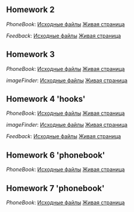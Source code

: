 ## Homework 2

_PhoneBook_:
[Исходные файлы](https://github.com/VladHorii/goit-react-hw/tree/02-phonebook)
[Живая страница](http://horiisoft.h1n.ru/hw/02-phonebook/)

_Feedback_:
[Исходные файлы](https://github.com/VladHorii/goit-react-hw/tree/02-feedback)
[Живая страница](http://horiisoft.h1n.ru/hw/02-feedback/)

## Homework 3

_PhoneBook_:
[Исходные файлы](https://github.com/VladHorii/goit-react-hw/tree/03-phonebook)
[Живая страница](http://horiisoft.h1n.ru/hw/03-phonebook/)

_imageFinder_:
[Исходные файлы](https://github.com/VladHorii/goit-react-hw/tree/03-imageFinder)
[Живая страница](http://horiisoft.h1n.ru/hw/03-imageFinder/)

## Homework 4 'hooks'

_PhoneBook_:
[Исходные файлы](https://github.com/VladHorii/goit-react-hw/tree/04-hooks-phonebook)
[Живая страница](http://horiisoft.h1n.ru/hw/04-hooks-phonebook/)

_imageFinder_:
[Исходные файлы](https://github.com/VladHorii/goit-react-hw/tree/04-hooks-images)
[Живая страница](http://horiisoft.h1n.ru/hw/04-hooks-images/)

_Feedback_:
[Исходные файлы](https://github.com/VladHorii/goit-react-hw/tree/04-hooks-feedback)
[Живая страница](http://horiisoft.h1n.ru/hw/04-hooks-feedback/)

## Homework 6 'phonebook'

_PhoneBook_:
[Исходные файлы](https://github.com/VladHorii/goit-react-hw/tree/06-phonebook)
[Живая страница](http://horiisoft.h1n.ru/hw/06-phonebook/)

## Homework 7 'phonebook'

_PhoneBook_:
[Исходные файлы](https://github.com/VladHorii/goit-react-hw/tree/07-phonebook)
[Живая страница](http://horiisoft.h1n.ru/hw/07-phonebook/)
